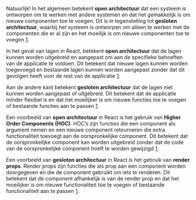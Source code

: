 Natuurlijk! In het algemeen betekent **open architectuur** dat een systeem is ontworpen om te werken met andere systemen en dat het gemakkelijk is om nieuwe componenten toe te voegen. Dit is in tegenstelling tot **gesloten architectuur**, waarbij het systeem is ontworpen om alleen te werken met de componenten die er al zijn en het moeilijk is om nieuwe componenten toe te voegen [1](https://dev.to/shadid12/why-apply-open-closed-principles-in-react-component-composition-26p1).

In het geval van lagen in React, betekent **open architectuur** dat de lagen kunnen worden uitgebreid en aangepast om aan de specifieke behoeften van de applicatie te voldoen. Dit betekent dat nieuwe lagen kunnen worden toegevoegd en bestaande lagen kunnen worden aangepast zonder dat dit gevolgen heeft voor de rest van de applicatie [1](https://dev.to/shadid12/why-apply-open-closed-principles-in-react-component-composition-26p1).

Aan de andere kant betekent **gesloten architectuur** dat de lagen niet kunnen worden aangepast of uitgebreid. Dit betekent dat de applicatie minder flexibel is en dat het moeilijker is om nieuwe functies toe te voegen of bestaande functies aan te passen [1](https://dev.to/shadid12/why-apply-open-closed-principles-in-react-component-composition-26p1).

Een voorbeeld van **open architectuur** in React is het gebruik van **Higher Order Components (HOC)**. HOC’s zijn functies die een component als argument nemen en een nieuwe component retourneren die extra functionaliteit toevoegt aan de oorspronkelijke component. Dit betekent dat de oorspronkelijke component kan worden uitgebreid zonder dat de code van de oorspronkelijke component hoeft te worden gewijzigd [1](https://dev.to/shadid12/why-apply-open-closed-principles-in-react-component-composition-26p1).

Een voorbeeld van **gesloten architectuur** in React is het gebruik van **render props**. Render props zijn functies die als prop aan een component worden doorgegeven en die de component gebruikt om iets te renderen. Dit betekent dat de component afhankelijk is van de render prop en dat het moeilijker is om nieuwe functionaliteit toe te voegen of bestaande functionaliteit aan te passen [1](https://dev.to/shadid12/why-apply-open-closed-principles-in-react-component-composition-26p1).